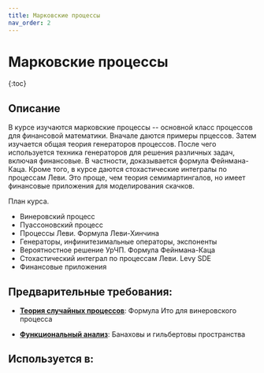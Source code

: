 ```yaml
---
title: Марковские процессы
nav_order: 2
---
```


# Марковские процессы


{:toc}

## Описание 
В курсе изучаются марковские процессы -- основной класс процессов для финансовой математики. Вначале даются примеры прцессов.
Затем изучается общая теория генераторов процессов. После чего используется техника генераторов для решения различных задач,
включая финансовые. В частности, доказывается формула Фейнмана-Каца. Кроме того, в курсе даются стохастические интегралы
по процессам Леви. Это проще, чем теория семимартингалов, но имеет финансовые приложения для моделирования скачков.

План курса.
- Винеровский процесс
- Пуассоновский процесс
- Процессы Леви. Формула Леви-Хинчина
- Генераторы, инфинитезимальные операторы, экспоненты
- Вероятностное решение УрЧП. Формула Фейнмана-Каца
- Стохастический интеграл по процессам Леви. Levy SDE
- Финансовые приложения


## Предварительные требования:

- **[Теория случайных процессов](stochastic_processes.md)**: Формула Ито для винеровского процесса


- **[Функциональный анализ](functional_analysis.md)**: Банаховы и гильбертовы пространства



## Используется в:
